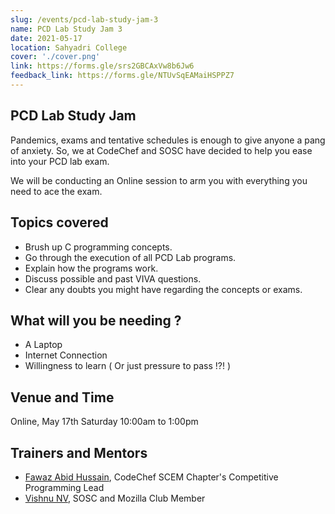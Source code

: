 ```yaml
---
slug: /events/pcd-lab-study-jam-3
name: PCD Lab Study Jam 3
date: 2021-05-17
location: Sahyadri College
cover: './cover.png'
link: https://forms.gle/srs2GBCAxVw8b6Jw6
feedback_link: https://forms.gle/NTUvSqEAMaiHSPPZ7
---
```

## PCD Lab Study Jam
Pandemics, exams and tentative schedules is enough to give anyone a pang of anxiety. 
So, we at CodeChef and SOSC have decided to help you ease into your PCD lab exam.

We will be conducting an Online session to arm you with everything you need to ace the exam.

## Topics covered
- Brush up C programming concepts.
- Go through the execution of all PCD Lab programs.
- Explain  how the programs work.
- Discuss possible and past VIVA questions.
- Clear any doubts you might have regarding the concepts or exams. 

## What will you be needing ?
- A Laptop
- Internet Connection 
- Willingness to learn ( Or just pressure to pass !?! )

## Venue and Time
Online, May 17th Saturday 10:00am to 1:00pm

## Trainers and Mentors
- [Fawaz Abid Hussain](https://github.com/fauwara), CodeChef SCEM Chapter's Competitive Programming Lead
- [Vishnu NV](https://github.com/carbonxx), SOSC and Mozilla Club Member 
